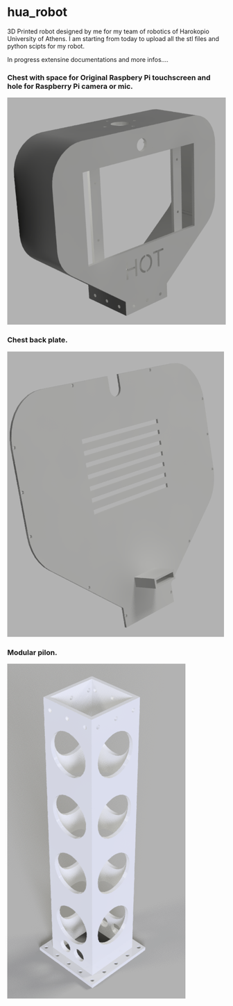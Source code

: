 # hua_robot
3D Printed robot designed by me for my team of robotics of Harokopio University of Athens.
I am starting from today to upload all the stl files and python scipts for my robot. 

In progress extensine documentations and more infos....


### Chest with space for Original Raspbery Pi touchscreen and hole for Raspberry Pi camera or mic.
![](/stl_files/chest.png)

### Chest back plate.
![](/stl_files/chest_back_plate.png)

### Modular pilon.
![](/stl_files/pilon.png)

